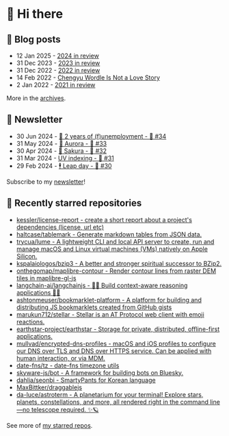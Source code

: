 # 👋 Hi there

## 📝 Blog posts

<!-- feed start -->
- 12 Jan 2025 - [2024 in review](https://cheeaun.com/blog/2025/01/2024-in-review/)
- 31 Dec 2023 - [2023 in review](https://cheeaun.com/blog/2023/12/2023-in-review/)
- 31 Dec 2022 - [2022 in review](https://cheeaun.com/blog/2022/12/2022-in-review/)
- 14 Feb 2022 - [Chengyu Wordle Is Not a Love Story](https://cheeaun.com/blog/2022/02/chengyu-wordle-is-not-a-love-story/)
- 2 Jan 2022 - [2021 in review](https://cheeaun.com/blog/2022/01/2021-in-review/)
<!-- feed end -->

More in the [archives](https://cheeaun.com/blog/archives/).

## 📰 Newsletter

<!-- newsletter start -->
- 30 Jun 2024 - [🎂 2 years of (f)unemployment - 🥫 #34](https://cheeaun.substack.com/p/2-years-of-funemployment-34)
- 31 May 2024 - [🌌 Aurora - 🥫 #33](https://cheeaun.substack.com/p/aurora-33)
- 30 Apr 2024 - [🌸 Sakura - 🥫 #32](https://cheeaun.substack.com/p/sakura-32)
- 31 Mar 2024 - [UV indexing - 🥫 #31](https://cheeaun.substack.com/p/uv-indexing-31)
- 29 Feb 2024 - [🕴️ Leap day - 🥫 #30](https://cheeaun.substack.com/p/leap-day-30)
<!-- newsletter end -->

Subscribe to my [newsletter](https://cheeaun.substack.com/)!

## 🌟 Recently starred repositories

<!-- starred repos start -->
- [kessler/license-report - create a short report about a project's dependencies (license, url etc)](https://github.com/kessler/license-report)
- [haltcase/tablemark - Generate markdown tables from JSON data.](https://github.com/haltcase/tablemark)
- [trycua/lume - A lightweight CLI and local API server to create, run and manage macOS and Linux virtual machines (VMs) natively on Apple Silicon.](https://github.com/trycua/lume)
- [kspalaiologos/bzip3 - A better and stronger spiritual successor to BZip2.](https://github.com/kspalaiologos/bzip3)
- [onthegomap/maplibre-contour - Render contour lines from raster DEM tiles in maplibre-gl-js](https://github.com/onthegomap/maplibre-contour)
- [langchain-ai/langchainjs - 🦜🔗 Build context-aware reasoning applications 🦜🔗](https://github.com/langchain-ai/langchainjs)
- [ashtonmeuser/bookmarklet-platform - A platform for building and distributing JS bookmarklets created from GitHub gists](https://github.com/ashtonmeuser/bookmarklet-platform)
- [marukun712/stellar - Stellar is an AT Protocol web client with emoji reactions.](https://github.com/marukun712/stellar)
- [earthstar-project/earthstar - Storage for private, distributed, offline-first applications.](https://github.com/earthstar-project/earthstar)
- [mullvad/encrypted-dns-profiles - macOS and iOS profiles to configure our DNS over TLS and DNS over HTTPS service. Can be applied with human interaction, or via MDM.](https://github.com/mullvad/encrypted-dns-profiles)
- [date-fns/tz - date-fns timezone utils](https://github.com/date-fns/tz)
- [skyware-js/bot - A framework for building bots on Bluesky.](https://github.com/skyware-js/bot)
- [dahlia/seonbi - SmartyPants for Korean language](https://github.com/dahlia/seonbi)
- [MaxBittker/draggablejs](https://github.com/MaxBittker/draggablejs)
- [da-luce/astroterm - A planetarium for your terminal! Explore stars, planets, constellations, and more, all rendered right in the command line—no telescope required. ✨🪐](https://github.com/da-luce/astroterm)
<!-- starred repos end -->

See more of [my starred repos](https://github.com/stars/cheeaun/).
